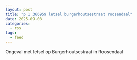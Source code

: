```yaml
---
layout: post
title: "p 1 366959 letsel burgerhoutsestraat roosendaal"
date: 2025-09-08
categories: 
  - rss
tags: 
  - feed
---
```


Ongeval met letsel op Burgerhoutsestraat in Roosendaal
